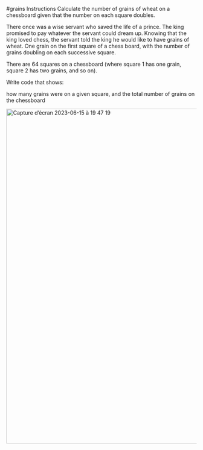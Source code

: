 #grains
Instructions
Calculate the number of grains of wheat on a chessboard given that the number on each square doubles.

There once was a wise servant who saved the life of a prince. The king promised to pay whatever the servant could dream up. Knowing that the king loved chess, the servant told the king he would like to have grains of wheat. One grain on the first square of a chess board, with the number of grains doubling on each successive square.

There are 64 squares on a chessboard (where square 1 has one grain, square 2 has two grains, and so on).

Write code that shows:

how many grains were on a given square, and
the total number of grains on the chessboard


<img width="888" alt="Capture d’écran 2023-06-15 à 19 47 19" src="https://github.com/NigeParis/grains/assets/128382762/b302bc53-e579-4eff-b661-c8eff58bcbf7">
